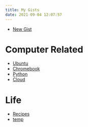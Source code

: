 ```yaml
---
title: My Gists
date: 2021-09-04 12:07:57
---
```


- [New Gist](https://gist.github.com/)

Computer Related
================
- [Ubuntu](https://gist.github.com/xyise/a41dd4b7ea0add94c15edfa2400acbe8)
- [Chromebook](https://gist.github.com/xyise/a67e01d7aed1121af791aaf569d782de)
- [Python](https://gist.github.com/xyise/47fed4a74a1c1a8457fff069a81e22d9)
- [Cloud](https://gist.github.com/xyise/59bc9fa42a4dc1497fd5a0d53a4106ec)

Life
====
- [Recipes](https://gist.github.com/xyise/aaeec1884eaf9e7903e558534a024daa)
- [temp](https://gist.github.com/xyise/67ceedd19653a03d9edff6896b880d3d)

